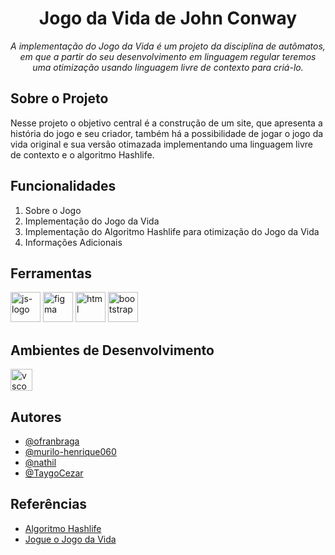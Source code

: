 <h1 align="center" > Jogo da Vida de John Conway </h1>
<p align="center" ><i> A implementação do Jogo da Vida é um projeto da disciplina de autômatos, em que a partir do seu desenvolvimento em linguagem regular teremos uma otimização usando linguagem livre de contexto para criá-lo.</i></p>

<h2> Sobre o Projeto </h2>
Nesse projeto o objetivo central é a construção de um site, que apresenta a história do jogo e seu criador, também há a possibilidade de jogar o jogo da vida original e sua versão otimazada implementando uma linguagem livre de contexto e o algoritmo Hashlife. 

<h2> Funcionalidades </h2>
<ol>
    <li> Sobre o Jogo </li>
    <li> Implementação do Jogo da Vida </li>
    <li> Implementação do Algoritmo Hashlife para otimização do Jogo da Vida</li>
    <li> Informações Adicionais </li> 
</ol>

<h2> Ferramentas </h2>
<p display="inline-block">
  <img width="48" src="https://logospng.org/download/javascript/logo-javascript-icon-1024.png" alt="js-logo"/>
  <img width="48" src="https://www.vectorlogo.zone/logos/figma/figma-icon.svg" alt="figma"/>
  <img width="48" src="https://upload.wikimedia.org/wikipedia/commons/thumb/6/61/HTML5_logo_and_wordmark.svg/512px-HTML5_logo_and_wordmark.svg.png" alt="html"/>
  <img width="48" src="https://cdn.freebiesupply.com/logos/large/2x/bootstrap-4-logo-png-transparent.png" alt="bootstrap"/>
</p>

<h2> Ambientes de Desenvolvimento </h2>
<img width="35" src="https://upload.wikimedia.org/wikipedia/commons/thumb/9/9a/Visual_Studio_Code_1.35_icon.svg/2048px-Visual_Studio_Code_1.35_icon.svg.png" alt="vscode-logo"/>

## Autores 
- [@ofranbraga](https://github.com/ofranbraga)
- [@murilo-henrique060](https://github.com/murilo-henrique060)
- [@nathil](https://github.com/nathil)
- [@TaygoCezar](https://github.com/TaygoCezar)

## Referências 
- [Algoritmo Hashlife](https://www.dev-mind.blog/hashlife) 
- [Jogue o Jogo da Vida](https://playgameoflife-com.translate.goog/?_x_tr_sl=en&_x_tr_tl=pt&_x_tr_hl=pt&_x_tr_pto=tc)
